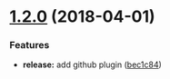 <a name="1.2.0"></a>
# [1.2.0](https://github.com/f0rr0/church-encoding/compare/v1.1.0...v1.2.0) (2018-04-01)


### Features

* **release:** add github plugin ([bec1c84](https://github.com/f0rr0/church-encoding/commit/bec1c84))
